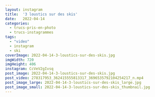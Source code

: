 ```yaml
---
layout: instagram
title:  '3 loustics sur des skis'
date:   2022-04-14
categories: 
  - trucs-pris-en-photo
  - trucs-instagrammes
tags:
  - "video"
  - instagram
  - ski
coverImage: 2022-04-14-3-loustics-sur-des-skis.jpg
imgWidth: 720
imgHeight: 406
instagram: CcVeV2gIvsq
post_image: 2022-04-14-3-loustics-sur-des-skis.jpg
post_video: 278317953_362415555813317_3696535792104254217_n.mp4
post_image_large: 2022-04-14-3-loustics-sur-des-skis_large.jpg
post_image_small: 2022-04-14-3-loustics-sur-des-skis_thumbnail.jpg
---
```



